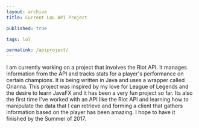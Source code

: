 ```yaml
---
layout: archive
title: Current LoL API Project

published: true

tags: lol

permalink: /apiproject/
---
```

I am currently working on a project that involves the Riot API.
It manages information from the API and tracks stats for a player's performance on certain champions.
It is being written in Java and uses a wrapper called Orianna.
This project was inspired by my love for League of Legends and the desire to learn JavaFX and it has been a very fun project so far.
Its also the first time I've worked with an API like the Riot API and learning how to manipulate the data that I can retrieve and forming a client that gathers information based on the player has been amazing. I hope to have it finished by the Summer of 2017.
